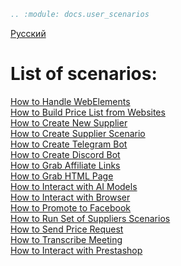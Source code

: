 ```rst
.. :module: docs.user_scenarios
```
[Русский](https://github.com/hypo69/hypo/tree/master/docs/user_scenarios/readme.ru.md)

List of scenarios:
===================

[How to Handle WebElements](https://github.com/hypo69/hypotez/blob/master/docs/scenarios/how_handle_webelements.md)  
[How to Build Price List from Websites](https://github.com/hypo69/hypotez/blob/master/docs/scenarios/how_to_build_pricekist_from_websites.md)  
[How to Create New Supplier](https://github.com/hypo69/hypotez/blob/master/docs/scenarios/how_to_create_new_supplier.md)  
[How to Create Supplier Scenario](https://github.com/hypo69/hypotez/blob/master/docs/scenarios/how_to_create_supplier_scenario.md)  
[How to Create Telegram Bot](https://github.com/hypo69/hypotez/blob/master/docs/scenarios/how_to_create_telegram_bot.md)  
[How to Create Discord Bot](https://github.com/hypo69/hypotez/blob/master/docs/scenarios/how_to_create_discord_bot.md)  
[How to Grab Affiliate Links](https://github.com/hypo69/hypotez/blob/master/docs/scenarios/how_to_grab_affiliate_links.md)  
[How to Grab HTML Page](https://github.com/hypo69/hypotez/blob/master/docs/scenarios/how_to_grab_html_page.md)  
[How to Interact with AI Models](https://github.com/hypo69/hypotez/blob/master/docs/scenarios/how_to_interact_with_ai_models.md)  
[How to Interact with Browser](https://github.com/hypo69/hypotez/blob/master/docs/scenarios/how_to_interact_with_browser.md)  
[How to Promote to Facebook](https://github.com/hypo69/hypotez/blob/master/docs/scenarios/how_to_promote_to_facebook.md)  
[How to Run Set of Suppliers Scenarios](https://github.com/hypo69/hypotez/blob/master/docs/scenarios/how_to_run_set_of_suppliers_scenarios.md)  
[How to Send Price Request](https://github.com/hypo69/hypotez/blob/master/docs/scenarios/how_to_send_price_request.md)  
[How to Transcribe Meeting](https://github.com/hypo69/hypotez/blob/master/docs/scenarios/how_to_transcibe_meeting.md)  
[How to Interact with Prestashop](https://github.com/hypo69/hypotez/blob/master/docs/scenarios/how_to_interact_with_prestashop.md)  
